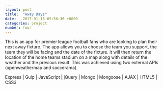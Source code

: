 ```yaml
---
layout: post
title:  "Away Days"
date:   2017-01-15 09:56:36 +0000
categories: project
number: four
---
```


This is an app for premier league football fans who are looking to plan their next away fixture. The app allows you to choose the team you support, the team they will be facing and the date of the fixture. It will then return the location of the home teams stadium on a map along with details of the weather and the previous result. This was achieved using two external APIs (openweathermap and soccerama).

Express | Gulp | JavaScript | jQuery | Mongo | Mongoose | AJAX | HTML5 | CSS3
